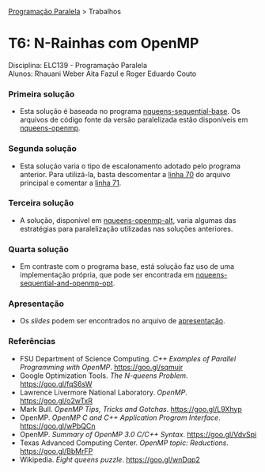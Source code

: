 [Programação Paralela](https://github.com/AndreaInfUFSM/elc139-2018a) > Trabalhos

# T6: N-Rainhas com OpenMP

Disciplina: ELC139 - Programação Paralela <br/>
Alunos: Rhauani Weber Aita Fazul e Roger Eduardo Couto


### Primeira solução

- Esta solução é baseada no programa [nqueens-sequential-base](experiments/nqueens-sequential-base). Os arquivos de código fonte da versão paralelizada estão disponíveis em [nqueens-openmp](experiments/nqueens-openmp).

### Segunda solução

- Esta solução varia o tipo de escalonamento adotado pelo programa anterior. Para utilizá-la, basta descomentar a [linha 70](experiments/nqueens-openmp/nqueens.c#L70) do arquivo principal e comentar a [linha 71](experiments/nqueens-openmp/nqueens.c#L71).

### Terceira solução
	
- A solução, disponível em [nqueens-openmp-alt](experiments/nqueens-openmp-alt), varia algumas das estratégias para paralelização utilizadas nas soluções anteriores.

### Quarta solução

- Em contraste com o programa base, está solução faz uso de uma implementação própria, que pode ser encontrada em [nqueens-sequential-and-openmp-opt](experiments/nqueens-sequential-and-openmp-opt).

### Apresentação

- Os _slides_ podem ser encontrados no arquivo de [apresentação](apresentacao.pdf).

### Referências
- FSU Department of Science Computing. <i>C++ Examples of Parallel Programming with OpenMP</i>. https://goo.gl/sqmujr
- Google Optimization Tools. <i>The N-queens Problem</i>. https://goo.gl/fqS6sW 
- Lawrence Livermore National Laboratory. <i>OpenMP</i>. https://goo.gl/o2wTxR
- Mark Bull. <i>OpenMP Tips, Tricks and Gotchas</i>. https://goo.gl/L9Xhyp
- OpenMP. <i>OpenMP C and C++ Application Program Interface</i>. https://goo.gl/wPbQCn
- OpenMP. <i>Summary of OpenMP 3.0 C/C++ Syntax</i>. https://goo.gl/VdvSpi
- Texas Advanced Computing Center. <i>OpenMP topic: Reductions</i>. https://goo.gl/BbMrFP
- Wikipedia. <i>Eight queens puzzle</i>. https://goo.gl/wnDqp2
